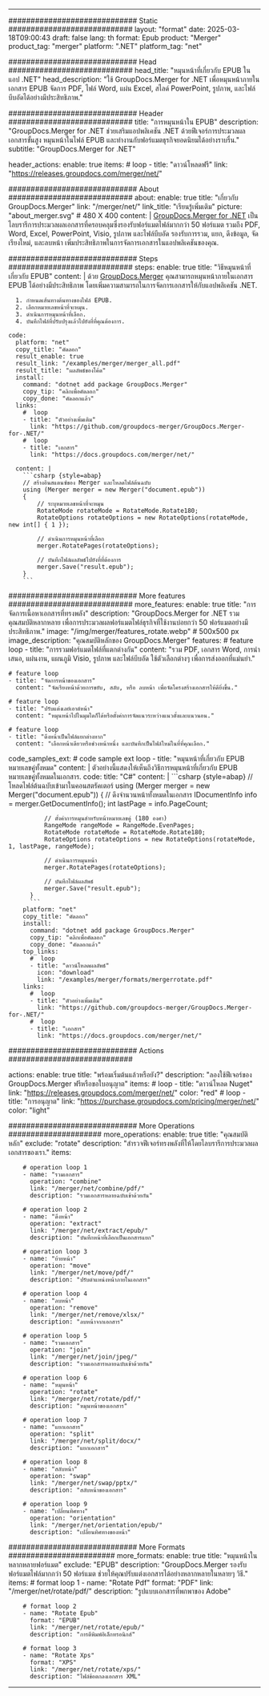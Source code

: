 
---
############################# Static ############################
layout: "format"
date:  2025-03-18T09:00:43
draft: false
lang: th
format: Epub
product: "Merger"
product_tag: "merger"
platform: ".NET"
platform_tag: "net"

############################# Head ############################
head_title: "หมุนหน้าที่เกี่ยวกับ EPUB ในแอป .NET"
head_description: "ใช้ GroupDocs.Merger for .NET เพื่อหมุนหน้าภายในเอกสาร EPUB จัดการ PDF, ไฟล์ Word, แผ่น Excel, สไลด์ PowerPoint, รูปภาพ, และไฟล์บีบอัดได้อย่างมีประสิทธิภาพ."

############################# Header ############################
title: "การหมุนหน้าใน EPUB" 
description: "GroupDocs.Merger for .NET ช่วยเสริมแอปพลิเคชัน .NET ด้วยฟีเจอร์การประมวลผลเอกสารขั้นสูง หมุนหน้าในไฟล์ EPUB และทำงานกับฟอร์แมตธุรกิจยอดนิยมได้อย่างราบรื่น."
subtitle: "GroupDocs.Merger for .NET" 

header_actions:
  enable: true
  items:
    #  loop
    - title: "ดาวน์โหลดฟรี"
      link: "https://releases.groupdocs.com/merger/net/"
      
############################# About ############################
about:
    enable: true
    title: "เกี่ยวกับ GroupDocs.Merger"
    link: "/merger/net/"
    link_title: "เรียนรู้เพิ่มเติม"
    picture: "about_merger.svg" # 480 X 400
    content: |
       [GroupDocs.Merger for .NET](/merger/net/) เป็นไลบรารีการประมวลผลเอกสารที่ครอบคลุมซึ่งรองรับฟอร์แมตไฟล์มากกว่า 50 ฟอร์แมต รวมถึง PDF, Word, Excel, PowerPoint, Visio, รูปภาพ และไฟล์บีบอัด รองรับการรวม, แยก, ดึงข้อมูล, จัดเรียงใหม่, และลบหน้า เพิ่มประสิทธิภาพในการจัดการเอกสารในแอปพลิเคชันของคุณ.

############################# Steps ############################
steps:
    enable: true
    title: "วิธีหมุนหน้าที่เกี่ยวกับ EPUB"
    content: |
      ด้วย [GroupDocs.Merger](/merger/net/) คุณสามารถหมุนหน้าภายในเอกสาร EPUB ได้อย่างมีประสิทธิภาพ โดยเพิ่มความสามารถในการจัดการเอกสารให้กับแอปพลิเคชัน .NET.
      
      1. กำหนดเส้นทางต้นทางของไฟล์ EPUB.
      2. เลือกหมายเลขหน้าที่จะหมุน.
      3. ดำเนินการหมุนหน้าที่เลือก.
      4. บันทึกไฟล์ที่ปรับปรุงแล้วไปยังที่ที่คุณต้องการ.
   
    code:
      platform: "net"
      copy_title: "คัดลอก"
      result_enable: true
      result_link: "/examples/merger/merger_all.pdf"
      result_title: "ผลลัพธ์ของโค้ด"
      install:
        command: "dotnet add package GroupDocs.Merger"
        copy_tip: "คลิกเพื่อคัดลอก"
        copy_done: "คัดลอกแล้ว"
      links:
        #  loop
        - title: "ตัวอย่างเพิ่มเติม"
          link: "https://github.com/groupdocs-merger/GroupDocs.Merger-for-.NET/"
        #  loop
        - title: "เอกสาร"
          link: "https://docs.groupdocs.com/merger/net/"
          
      content: |
        ```csharp {style=abap}
        // สร้างอินสแตนซ์ของ Merger และโหลดไฟล์ต้นฉบับ
        using (Merger merger = new Merger("document.epub"))
        {
            // ระบุหมายเลขหน้าที่จะหมุน
            RotateMode rotateMode = RotateMode.Rotate180;
            RotateOptions rotateOptions = new RotateOptions(rotateMode, new int[] { 1 });

            // ดำเนินการหมุนหน้าที่เลือก
            merger.RotatePages(rotateOptions);

            // บันทึกไฟล์ผลลัพธ์ไปยังที่ที่ต้องการ
            merger.Save("result.epub");
        }
        ```            

############################# More features ############################
more_features:
  enable: true
  title: "การจัดการเนื้อหาเอกสารที่ทรงพลัง"
  description: "GroupDocs.Merger for .NET รวมคุณสมบัติหลากหลาย เพื่อการประมวลผลฟอร์แมตไฟล์ธุรกิจที่ใช้งานบ่อยกว่า 50 ฟอร์แมตอย่างมีประสิทธิภาพ."
  image: "/img/merger/features_rotate.webp" # 500x500 px
  image_description: "คุณสมบัติหลักของ GroupDocs.Merger"
  features:
    # feature loop
    - title: "การรวมฟอร์แมตไฟล์ที่แตกต่างกัน"
      content: "รวม PDF, เอกสาร Word, การนำเสนอ, แผ่นงาน, แผนภูมิ Visio, รูปภาพ และไฟล์บีบอัด ใช้ตัวเลือกต่างๆ เพื่อการส่งออกที่แม่นยำ."

    # feature loop
    - title: "จัดการหน้าของเอกสาร"
      content: "จัดเรียงหน้าด้วยการขยับ, สลับ, หรือ ลบหน้า เพื่อจัดโครงสร้างเอกสารให้ดียิ่งขึ้น."

    # feature loop
    - title: "ปรับแต่งเลย์เอาต์หน้า"
      content: "หมุนหน้าไปในมุมใดก็ได้หรือตั้งค่าการจัดแนวระหว่างแนวตั้งและแนวนอน."

    # feature loop
    - title: "ดึงหน้าเป็นไฟล์แยกต่างหาก"
      content: "เลือกหน้าเดียวหรือช่วงหน้าหนึ่ง และบันทึกเป็นไฟล์ใหม่ในที่ที่คุณเลือก."
      
  code_samples_ext:
    # code sample ext loop
    - title: "หมุนหน้าที่เกี่ยวกับ EPUB หมายเลขคู่ทั้งหมด"
      content: |
        ตัวอย่างนี้แสดงให้เห็นถึงวิธีการหมุนหน้าที่เกี่ยวกับ EPUB หมายเลขคู่ทั้งหมดในเอกสาร.
      code:
        title: "C#"
        content: |
          ```csharp {style=abap}
          // โหลดไฟล์ต้นฉบับเข้ามาในคอนสตรัคเตอร์
          using (Merger merger = new Merger("document.epub"))
          {
              // ดึงจำนวนหน้าทั้งหมดในเอกสาร
              IDocumentInfo info = merger.GetDocumentInfo();
              int lastPage = info.PageCount;

              // ตั้งค่าการหมุนสำหรับหน้าหมายเลขคู่ (180 องศา)
              RangeMode rangeMode = RangeMode.EvenPages;
              RotateMode rotateMode = RotateMode.Rotate180;
              RotateOptions rotateOptions = new RotateOptions(rotateMode, 1, lastPage, rangeMode);
          
              // ดำเนินการหมุนหน้า
              merger.RotatePages(rotateOptions);

              // บันทึกไฟล์ผลลัพธ์
              merger.Save("result.epub");
          }
          ```
        platform: "net"
        copy_title: "คัดลอก"
        install:
          command: "dotnet add package GroupDocs.Merger"
          copy_tip: "คลิกเพื่อคัดลอก"
          copy_done: "คัดลอกแล้ว"
        top_links:
          #  loop
          - title: "ดาวน์โหลดผลลัพธ์"
            icon: "download"
            link: "/examples/merger/formats/mergerrotate.pdf"
        links:
          #  loop
          - title: "ตัวอย่างเพิ่มเติม"
            link: "https://github.com/groupdocs-merger/GroupDocs.Merger-for-.NET/"
          #  loop
          - title: "เอกสาร"
            link: "https://docs.groupdocs.com/merger/net/"
            

            


############################# Actions ############################

actions:
  enable: true
  title: "พร้อมเริ่มต้นแล้วหรือยัง?"
  description: "ลองใช้ฟีเจอร์ของ GroupDocs.Merger ฟรีหรือขอใบอนุญาต"
  items:
    #  loop
    - title: "ดาวน์โหลด Nuget"
      link: "https://releases.groupdocs.com/merger/net/"
      color: "red"
        #  loop
    - title: "การอนุญาต"
      link: "https://purchase.groupdocs.com/pricing/merger/net/"
      color: "light"


############################# More Operations #####################
more_operations:
    enable: true
    title: "คุณสมบัติหลัก"
    exclude: "rotate"
    description: "สำรวจฟีเจอร์ทรงพลังที่ให้โดยไลบรารีการประมวลผลเอกสารของเรา."
    items: 
          
        # operation loop 1
        - name: "รวมเอกสาร"
          operation: "combine"
          link: "/merger/net/combine/pdf/"
          description: "รวมเอกสารหลายฉบับเข้าด้วยกัน"

        # operation loop 2
        - name: "ดึงหน้า"
          operation: "extract"
          link: "/merger/net/extract/epub/"
          description: "บันทึกหน้าที่เลือกเป็นเอกสารแยก"

        # operation loop 3
        - name: "ย้ายหน้า"
          operation: "move"
          link: "/merger/net/move/pdf/"
          description: "ปรับตำแหน่งหน้าภายในเอกสาร"

        # operation loop 4
        - name: "ลบหน้า"
          operation: "remove"
          link: "/merger/net/remove/xlsx/"
          description: "ลบหน้าจากเอกสาร"

        # operation loop 5
        - name: "รวมเอกสาร"
          operation: "join"
          link: "/merger/net/join/jpeg/"
          description: "รวมเอกสารหลายฉบับเข้าด้วยกัน"

        # operation loop 6
        - name: "หมุนหน้า"
          operation: "rotate"
          link: "/merger/net/rotate/pdf/"
          description: "หมุนหน้าของเอกสาร"

        # operation loop 7
        - name: "แยกเอกสาร"
          operation: "split"
          link: "/merger/net/split/docx/"
          description: "แยกเอกสาร"

        # operation loop 8
        - name: "สลับหน้า"
          operation: "swap"
          link: "/merger/net/swap/pptx/"
          description: "สลับหน้าของเอกสาร"

        # operation loop 9
        - name: "เปลี่ยนทิศทาง"
          operation: "orientation"
          link: "/merger/net/orientation/epub/"
          description: "เปลี่ยนทิศทางของหน้า"
          
        
          
############################# More Formats ########################
more_formats:
    enable: true
    title: "หมุนหน้าในหลากหลายฟอร์แมต"
    exclude: "EPUB"
    description: "GroupDocs.Merger รองรับฟอร์แมตไฟล์มากกว่า 50 ฟอร์แมต ช่วยให้คุณปรับแต่งเอกสารได้อย่างหลากหลายในหลายๆ วิธี."
    items: 
        # format loop 1
        - name: "Rotate Pdf"
          format: "PDF"
          link: "/merger/net/rotate/pdf/"
          description: "รูปแบบเอกสารที่พกพาของ Adobe"

        # format loop 2
        - name: "Rotate Epub"
          format: "EPUB"
          link: "/merger/net/rotate/epub/"
          description: "การตีพิมพ์อิเล็กทรอนิกส์"

        # format loop 3
        - name: "Rotate Xps"
          format: "XPS"
          link: "/merger/net/rotate/xps/"
          description: "ไฟล์ข้อตกลงเอกสาร XML"


---